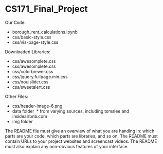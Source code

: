 # CS171_Final_Project


Our Code:
* borough_rent_calculations.ipynb
* css/basic-style.css
* css/vis-page-style.css

Downloaded Libraries:
* css/awesomplete.css
* css/awesomplete.css
* css/colorbrewer.css
* css/jquery.fullpage.min.css
* css/nouislider.css
* css/sweetalert.css

Other Files:
* css/header-image-6.png
* data folder
  * from varying sources, including tomslee and insideairbnb.com
* img folder


The README file must give an overview of what you are handing in: which parts are your code, which parts are libraries, and so on. The README must contain URLs to your project websites and screencast videos. The README must also explain any non-obvious features of your interface.

